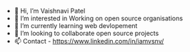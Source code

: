 - 👋 Hi, I’m Vaishnavi Patel
- 👀 I’m interested in Working on open source organisations
- 🌱 I’m currently learning web devlopement
- 💞️ I’m looking to collaborate open source projects
- 📫 Contact - https://www.linkedin.com/in/iamvsnv/

<!---
codewithvsnv/codewithvsnv is a ✨ special ✨ repository because its `README.md` (this file) appears on your GitHub profile.
You can click the Preview link to take a look at your changes.
--->

